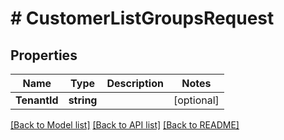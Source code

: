 # # CustomerListGroupsRequest


## Properties 


Name | Type | Description | Notes
------------ | ------------- | ------------- | -------------
**TenantId**| **string** |   | [optional]


[[Back to Model list]](../../README.md#models) [[Back to API list]](../../README.md#endpoints) [[Back to README]](../../README.md)


